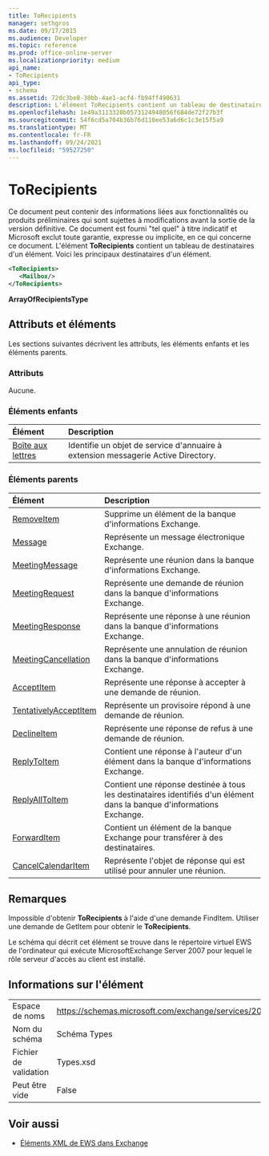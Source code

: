 ```yaml
---
title: ToRecipients
manager: sethgros
ms.date: 09/17/2015
ms.audience: Developer
ms.topic: reference
ms.prod: office-online-server
ms.localizationpriority: medium
api_name:
- ToRecipients
api_type:
- schema
ms.assetid: 72dc3be8-30bb-4ae1-acf4-fb94ff490631
description: L'élément ToRecipients contient un tableau de destinataires d'un élément. Voici les principaux destinataires d'un élément.
ms.openlocfilehash: 1e49a3113328b0573124948056f684de72f27b3f
ms.sourcegitcommit: 54f6cd5a704b36b76d110ee53a6d6c1c3e15f5a9
ms.translationtype: MT
ms.contentlocale: fr-FR
ms.lasthandoff: 09/24/2021
ms.locfileid: "59527250"
---
```

# <a name="torecipients"></a>ToRecipients

Ce document peut contenir des informations liées aux fonctionnalités ou produits préliminaires qui sont sujettes à modifications avant la sortie de la version définitive. Ce document est fourni "tel quel" à titre indicatif et Microsoft exclut toute garantie, expresse ou implicite, en ce qui concerne ce document. L'élément **ToRecipients** contient un tableau de destinataires d'un élément. Voici les principaux destinataires d'un élément. 
  
```xml
<ToRecipients>
   <Mailbox/>
</ToRecipients>
```

 **ArrayOfRecipientsType**
## <a name="attributes-and-elements"></a>Attributs et éléments

Les sections suivantes décrivent les attributs, les éléments enfants et les éléments parents.
  
### <a name="attributes"></a>Attributs

Aucune.
  
### <a name="child-elements"></a>Éléments enfants

|**Élément**|**Description**|
|:-----|:-----|
|[Boîte aux lettres](mailbox.md) <br/> |Identifie un objet de service d'annuaire à extension messagerie Active Directory.  <br/> |
   
### <a name="parent-elements"></a>Éléments parents

|**Élément**|**Description**|
|:-----|:-----|
|[RemoveItem](removeitem.md) <br/> |Supprime un élément de la banque d'informations Exchange.  <br/> |
|[Message](message-ex15websvcsotherref.md) <br/> |Représente un message électronique Exchange.  <br/> |
|[MeetingMessage](meetingmessage.md) <br/> |Représente une réunion dans la banque d'informations Exchange.  <br/> |
|[MeetingRequest](meetingrequest.md) <br/> |Représente une demande de réunion dans la banque d'informations Exchange.  <br/> |
|[MeetingResponse](meetingresponse.md) <br/> |Représente une réponse à une réunion dans la banque d'informations Exchange.  <br/> |
|[MeetingCancellation](meetingcancellation.md) <br/> |Représente une annulation de réunion dans la banque d'informations Exchange.  <br/> |
|[AcceptItem](acceptitem.md) <br/> |Représente une réponse à accepter à une demande de réunion.  <br/> |
|[TentativelyAcceptItem](tentativelyacceptitem.md) <br/> |Représente un provisoire répond à une demande de réunion.  <br/> |
|[DeclineItem](declineitem.md) <br/> |Représente une réponse de refus à une demande de réunion.  <br/> |
|[ReplyToItem](replytoitem.md) <br/> |Contient une réponse à l'auteur d'un élément dans la banque d'informations Exchange.  <br/> |
|[ReplyAllToItem](replyalltoitem.md) <br/> |Contient une réponse destinée à tous les destinataires identifiés d'un élément dans la banque d'informations Exchange.  <br/> |
|[ForwardItem](forwarditem.md) <br/> |Contient un élément de la banque Exchange pour transférer à des destinataires.  <br/> |
|[CancelCalendarItem](cancelcalendaritem.md) <br/> |Représente l'objet de réponse qui est utilisé pour annuler une réunion.  <br/> |
   
## <a name="remarks"></a>Remarques

Impossible d'obtenir **ToRecipients** à l'aide d'une demande FindItem. Utiliser une demande de GetItem pour obtenir le **ToRecipients**.
  
Le schéma qui décrit cet élément se trouve dans le répertoire virtuel EWS de l'ordinateur qui exécute MicrosoftExchange Server 2007 pour lequel le rôle serveur d'accès au client est installé.
  
## <a name="element-information"></a>Informations sur l'élément

|||
|:-----|:-----|
|Espace de noms  <br/> |https://schemas.microsoft.com/exchange/services/2006/types  <br/> |
|Nom du schéma  <br/> |Schéma Types  <br/> |
|Fichier de validation  <br/> |Types.xsd  <br/> |
|Peut être vide  <br/> |False  <br/> |
   
## <a name="see-also"></a>Voir aussi



- [Éléments XML de EWS dans Exchange](ews-xml-elements-in-exchange.md)

